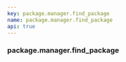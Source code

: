 ```yaml
---
key: package.manager.find_package
name: package.manager.find_package
api: true
---
```


### package.manager.find_package
